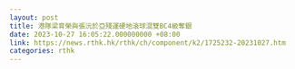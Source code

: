 ```yaml
---
layout: post
title: 港隊梁育榮與張沅於亞殘運硬地滾球混雙BC4級奪銀
date: 2023-10-27 16:05:22.000000000 +08:00
link: https://news.rthk.hk/rthk/ch/component/k2/1725232-20231027.htm
categories: rthk
---
```



